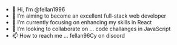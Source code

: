- 👋 Hi, I’m @fellan1996
- 👀 I’m aiming to become an excellent full-stack web developer
- 🌱 I’m currently focusing on enhancing my skills in React
- 💞️ I’m looking to collaborate on ... code challanges in JavaScript
- 📫 How to reach me ... fellan96Cy on discord

<!---
fellan1996/fellan1996 is a ✨ special ✨ repository because its `README.md` (this file) appears on your GitHub profile.
You can click the Preview link to take a look at your changes.
--->
